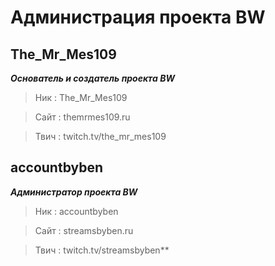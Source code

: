 # Администрация проекта BW

## The_Mr_Mes109
***Основатель и создатель проекта BW***
>Ник : The_Mr_Mes109

>Сайт : themrmes109.ru

>Твич : twitch.tv/the_mr_mes109


## accountbyben
***Администратор проекта BW***
>Ник : accountbyben

>Сайт : streamsbyben.ru

>Твич : twitch.tv/streamsbyben**
